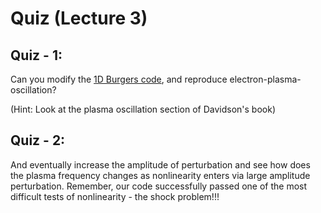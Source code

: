# Quiz (Lecture 3)

## Quiz - 1: 
Can you modify the [1D Burgers code](https://github.com/RupakMukherjee/pseudo-spectral-crash-course/blob/master/burgulence.f95), and reproduce electron-plasma-oscillation? 

(Hint: Look at the plasma oscillation section of Davidson's book)

## Quiz - 2: 
And eventually increase the amplitude of perturbation and see how does the plasma frequency changes as nonlinearity enters via large amplitude perturbation. Remember, our code successfully passed one of the most difficult tests of nonlinearity - the shock problem!!!

